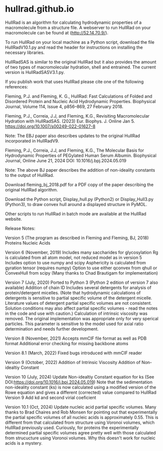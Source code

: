 # hullrad.github.io
HullRad is an algorithm for calculating hydrodynamic properties of a macromolecule from a structure file.
A webserver to run HullRad on your macromolecule can be found at (http://52.14.70.9/).

To run HullRad on your local machine as a Python script, download the file HullRadV10.1.py and read the header for instructions on installing the necessary libraries. 

HullRadSAS is similar to the original HullRad but it also provides the amount of two types of macromolecular hydration, shell and entrained. The current version is HullRadSASV3.1.py.

If you publish work that uses HullRad please cite one of the following references: 

Fleming, P.J. and Fleming, K. G., HullRad: Fast Calculations of Folded and Disordered Protein and Nucleic Acid Hydrodynamic Properties. Biophysical Journal, Volume 114, Issue 4, p856–869, 27 February 2018. 

Fleming, P.J., Correia, J.J, and Fleming, K.G., Revisiting Macromolecular Hydration with HullRadSAS.
(2023) Eur. Biophys. J. Online Jan 5. https://doi.org/10.1007/s00249-022-01627-8

Note: The EBJ paper also describes updates to the original HullRad incorporated in HullRadV9.

Fleming, P.J., Correia, J.J, and Fleming, K.G., The Molecular Basis for Hydrodynamic Properties of PEGylated Human Serum Albumin.
Biophysical Journal, Online June 21, 2024  DOI: 10.1016/j.bpj.2024.05.019

Note: The above BJ paper describes the addition of non-ideality constants to the output of HullRad.

Download fleming_bj_2018.pdf for a PDF copy of the paper describing the original HullRad algorithm.

Download the Python script, Display_hull.py (Python2) or Display_Hull3.py (Python3), to draw convex hull around a displayed structure in PyMOL.

Other scripts to run HullRad in batch mode are available at the HullRad website.



Release Notes:

Version 5 (The program as described in Fleming and Fleming, BJ, 2018)
Proteins
Nucleic Acids

Version 6 (November, 2019)
Includes many saccharides for glycosylation
Rg is calculated from all atom model, not reduced model as in version 5
Includes option to use numpy and scipy
Asphericity is calculated from gyration tensor (requires numpy)
Option to use either qconvex from qhull or ConvexHull from scipy
       (Many thanks to Chad Brautigam for implementation)

Version 7 (July, 2020)
Ported to Python 3 (Python 2 edition of version 7 also available)
Addition of chain ID
Includes several detergents for analysis of protein/detergent micelles.
        (Note that hydrodynamic calculations of detergents
       is sensitive to partial specific volume of the detergent micelle.
       Literature values of detergent partial specific volumes are not consistent.
       Solution conditions may also affect partial specific volumes - read the notes in the
       code and use with caution.)
Calculation of intrinsic viscosity was removed.
       The original implementation was appropriate only for very sperical particles.
       This parameter is sensitive to the model used for axial ratio determination and needs further development.

Version 8 (November, 2021)
Accepts mmCIF file format as well as PDB format
Additional error checking for missing backbone atoms

Version 8.1 (March, 2022)
Fixed bugs introduced with mmCIF reader

Version 9 (October, 2022)
Addition of Intrinsic Viscosity
Addition of Non-idealtiy Constant

Version 10 (July, 2024)
Update Non-idealtiy Constant equation for ks (See DOI:https://doi.org/10.1016/j.bpj.2024.05.019)
Note that the sedimentation non-ideality constant (ks) is now calculated using a modified version of the Rowe equation and gives a different (corrected) value compared to HullRad Version 9
Add kd and second virial coeficient

Version 10.1 (Oct, 2024)
Update nucleic acid partial specific volumes.
Many thanks to Brad Chaires and Rob Monsen for pointing out that experimentally the partial specific volumes of all nucleic acids is approximately 0.55.
This is different from that calculated from structure using Voronoi volumes, which HullRad previously used.
Curiously, for proteins the experimentally determined partial specific volumes agree pretty well with those calculated from strucucture using Voronoi volumes. Why this doesn't work for nucleic acids is a mystery.
